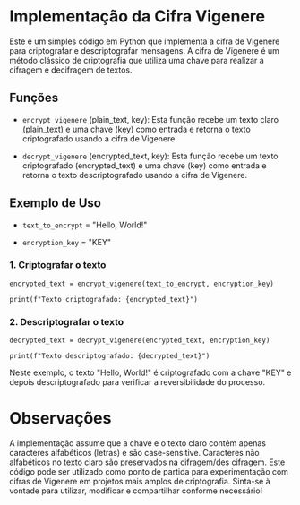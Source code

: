 # Implementação da Cifra Vigenere
Este é um simples código em Python que implementa a cifra de Vigenere para criptografar e descriptografar mensagens. A cifra de Vigenere é um método clássico de criptografia que utiliza uma chave para realizar a cifragem e decifragem de textos.

## Funções
- `encrypt_vigenere` (plain_text, key): 
Esta função recebe um texto claro (plain_text) e uma chave (key) como entrada e retorna o texto criptografado usando a cifra de Vigenere.

- `decrypt_vigenere` (encrypted_text, key):
Esta função recebe um texto criptografado (encrypted_text) e uma chave (key) como entrada e retorna o texto descriptografado usando a cifra de Vigenere.

## Exemplo de Uso
- `text_to_encrypt` = "Hello, World!"

- `encryption_key` = "KEY"


### 1. Criptografar o texto
```
encrypted_text = encrypt_vigenere(text_to_encrypt, encryption_key)

print(f"Texto criptografado: {encrypted_text}")
```
### 2. Descriptografar o texto
```
decrypted_text = decrypt_vigenere(encrypted_text, encryption_key)

print(f"Texto descriptografado: {decrypted_text}")
```
Neste exemplo, o texto "Hello, World!" é criptografado com a chave "KEY" e depois descriptografado para verificar a reversibilidade do processo.

# Observações
A implementação assume que a chave e o texto claro contêm apenas caracteres alfabéticos (letras) e são case-sensitive.
Caracteres não alfabéticos no texto claro são preservados na cifragem/des cifragem.
Este código pode ser utilizado como ponto de partida para experimentação com cifras de Vigenere em projetos mais amplos de criptografia.
Sinta-se à vontade para utilizar, modificar e compartilhar conforme necessário!